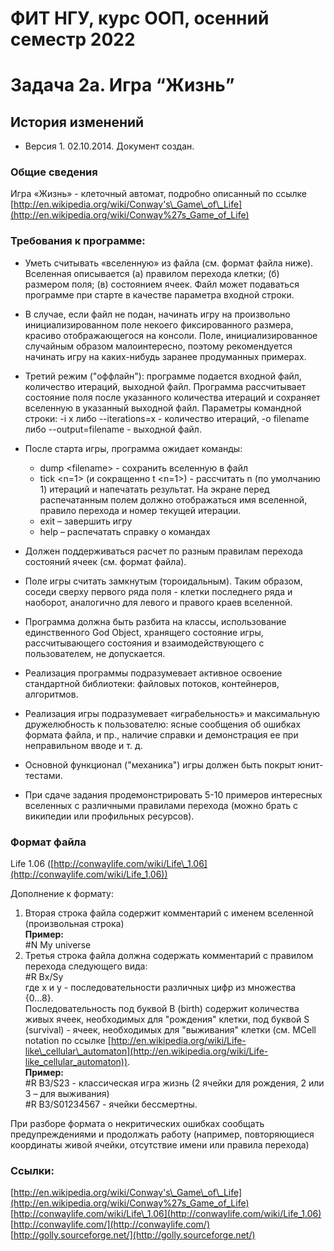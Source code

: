 # **ФИТ НГУ, курс ООП, осенний семестр 2022**

# **Задача 2a. Игра “Жизнь”**

## **История изменений**

* Версия 1\. 02.10.2014. Документ создан.

### **Общие сведения**

Игра «Жизнь» \- клеточный автомат, подробно описанный по ссылке [http://en.wikipedia.org/wiki/Conway's\_Game\_of\_Life](http://en.wikipedia.org/wiki/Conway%27s_Game_of_Life)

### **Требования к программе:**

* Уметь считывать «вселенную» из файла (см. формат файла ниже). Вселенная описывается (а) правилом перехода клетки; (б) размером поля; (в) состоянием ячеек. Файл может подаваться программе при старте в качестве параметра входной строки.

* В случае, если файл не подан, начинать игру на произвольно инициализированном поле некоего фиксированного размера, красиво отображающегося на консоли. Поле, инициализированное случайным образом малоинтересно, поэтому рекомендуется начинать игру на каких-нибудь заранее продуманных примерах.

* Третий режим ("оффлайн"): программе подается входной файл, количество итераций, выходной файл. Программа рассчитывает состояние поля после указанного количества итераций и сохраняет вселенную в указанный выходной файл. Параметры командной строки: \-i x либо \--iterations=x \- количество итераций, \-o filename либо \--output=filename \- выходной файл.

* После старта игры, программа ожидает команды:  
  * dump \<filename\> \- сохранить вселенную в файл  
  * tick \<n=1\> (и сокращенно t \<n=1\>) \- рассчитать n (по умолчанию 1\) итераций и напечатать результат. На экране перед распечатанным полем должно отображаться имя вселенной, правило перехода и номер текущей итерации.  
  * exit – завершить игру  
  * help – распечатать справку о командах

* Должен поддерживаться расчет по разным правилам перехода состояний ячеек (см. формат файла).

* Поле игры считать замкнутым (тороидальным). Таким образом, соседи сверху первого ряда поля \- клетки последнего ряда и наоборот, аналогично для левого и правого краев вселенной.

* Программа должна быть разбита на классы, использование единственного God Object, хранящего состояние игры, рассчитывающего состояния и взаимодействующего с пользователем, не допускается.

* Реализация программы подразумевает активное освоение стандартной библиотеки: файловых потоков, контейнеров, алгоритмов.

* Реализация игры подразумевает «играбельность» и максимальную дружелюбность к пользователю: ясные сообщения об ошибках формата файла, и пр., наличие справки и демонстрация ее при неправильном вводе и т. д.

* Основной функционал ("механика") игры должен быть покрыт юнит-тестами.

* При сдаче задания продемонстрировать 5-10 примеров интересных вселенных с различными правилами перехода (можно брать с википедии или профильных ресурсов).

### **Формат файла**

Life 1.06 ([http://conwaylife.com/wiki/Life\_1.06](http://conwaylife.com/wiki/Life_1.06))

Дополнение к формату:

1. Вторая строка файла содержит комментарий с именем вселенной (произвольная строка)  
   **Пример:**  
   \#N My universe  
2. Третья строка файла должна содержать комментарий с правилом перехода следующего вида:   
   \#R Bx/Sy  
   где x и y \- последовательности различных цифр из множества {0...8}.  
   Последовательность под буквой B (birth) содержит количества живых ячеек, необходимых для "рождения" клетки, под буквой S (survival) \- ячеек, необходимых для "выживания" клетки (см. MCell notation по ссылке [http://en.wikipedia.org/wiki/Life-like\_cellular\_automaton](http://en.wikipedia.org/wiki/Life-like_cellular_automaton)).  
   **Пример:**  
   \#R B3/S23 \- классическая игра жизнь (2 ячейки для рождения, 2 или 3 – для выживания)  
   \#R B3/S01234567 \- ячейки бессмертны.

При разборе формата о некритических ошибках сообщать предупреждениями и продолжать работу (например, повторяющиеся координаты живой ячейки, отсутствие имени или правила перехода)

### **Ссылки:**

[http://en.wikipedia.org/wiki/Conway's\_Game\_of\_Life](http://en.wikipedia.org/wiki/Conway%27s_Game_of_Life)  
[http://conwaylife.com/wiki/Life\_1.06](http://conwaylife.com/wiki/Life_1.06)  
[http://conwaylife.com/](http://conwaylife.com/)  
[http://golly.sourceforge.net/](http://golly.sourceforge.net/)

